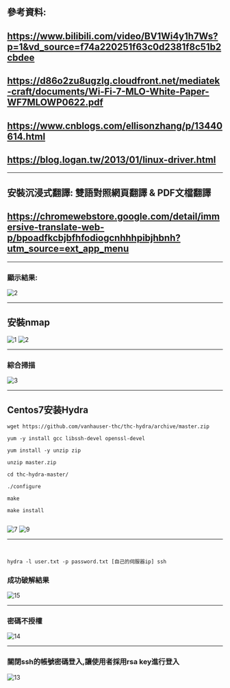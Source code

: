 ## 參考資料:
https://www.bilibili.com/video/BV1Wi4y1h7Ws?p=1&vd_source=f74a220251f63c0d2381f8c51b2cbdee
---
https://d86o2zu8ugzlg.cloudfront.net/mediatek-craft/documents/Wi-Fi-7-MLO-White-Paper-WF7MLOWP0622.pdf
---
https://www.cnblogs.com/ellisonzhang/p/13440614.html
---

https://blog.logan.tw/2013/01/linux-driver.html
---

---

## 安裝沉浸式翻譯: 雙語對照網頁翻譯 & PDF文檔翻譯
https://chromewebstore.google.com/detail/immersive-translate-web-p/bpoadfkcbjbfhfodiogcnhhhpibjhbnh?utm_source=ext_app_menu
---

---

### 顯示結果:
![2](https://hackmd.io/_uploads/HJJRgaPRT.jpg)


---
## 安裝nmap
![1](https://hackmd.io/_uploads/BybR1tRRT.png)
![2](https://hackmd.io/_uploads/HyVRytRAp.png)

---

### 綜合掃描
![3](https://hackmd.io/_uploads/SkKAytCRa.png)

---

## Centos7安装Hydra
```
wget https://github.com/vanhauser-thc/thc-hydra/archive/master.zip

yum -y install gcc libssh-devel openssl-devel

yum install -y unzip zip

unzip master.zip

cd thc-hydra-master/

./configure

make 

make install


```


![7](https://hackmd.io/_uploads/HJeJqXSxJ0.png)
![9](https://hackmd.io/_uploads/r1M9mrxyR.png)


---
```


hydra -l user.txt -p password.txt [自己的伺服器ip] ssh
```

### 成功破解結果
![15](https://hackmd.io/_uploads/HkoAQrg1A.jpg)



---
### 密碼不授權
![14](https://hackmd.io/_uploads/rkfaGSlyR.jpg)



---

### 關閉ssh的帳號密碼登入,讓使用者採用rsa key進行登入
![13](https://hackmd.io/_uploads/SJiDfHeyC.jpg)


